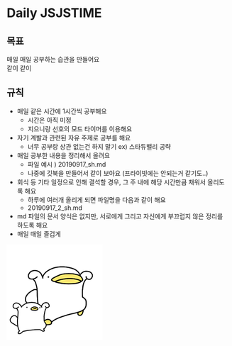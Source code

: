 # Daily JSJSTIME

## 목표
매일 매일 공부하는 습관을 만들어요
<br>같이 같이 

## 규칙
* 매일 같은 시간에 1시간씩 공부해요
  * 시간은 아직 미정
  * 지으니랑 선호의 모드 타이머를 이용해요
* 자기 계발과 관련된 자유 주제로 공부를 해요
  * 너무 공부랑 상관 없는건 하지 말기 ex) 스타듀밸리 공략
* 매일 공부한 내용을 정리해서 올려요
  * 파일 예시 ) 20190917_sh.md
  * 나중에 깃북을 만들어서 같이 보아요 (프라이빗에는 안되는거 같기도..)
* 회식 등 기타 일정으로 인해 결석할 경우, 그 주 내에 해당 시간만큼 채워서 올리도록 해요
  * 하루에 여러개 올리게 되면 파일명을 다음과 같이 해요
  * 20190917_2_sh.md
* md 파일의 문서 양식은 없지만, 서로에게 그리고 자신에게 부끄럽지 않은 정리를 하도록 해요
* 매일 매일 즐겁게

<img src="./assets/ogu_victory.png">
